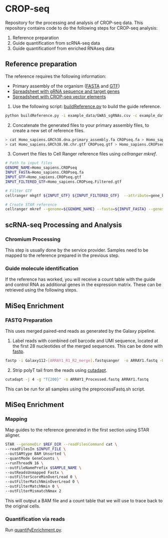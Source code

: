 # CROP-seq
Repository for the processing and analysis of CROP-seq data. This repository contains code to do the following steps for CROP-seq analysis:

1. Reference preparation
2. Guide quantification from scRNA-seq data
3. Guide quantificationf from enriched RNAseq data

## Reference preparation
The reference requires the following information:

- Primary assembly of the organism ([FASTA](ftp://ftp.ensembl.org/pub/release-98/fasta/homo_sapiens/dna/Homo_sapiens.GRCh38.dna.primary_assembly.fa.gz) and [GTF](ftp://ftp.ensembl.org/pub/release-98/gtf/homo_sapiens/Homo_sapiens.GRCh38.98.chr.gtf.gz))
- [Spreadsheet with gRNA sequence and target genes](example_data/GWAS_sgRNAs.csv)
- [Spreadsheet with CROP-seq vector elements](‎⁨example_data/CROP-seq.csv⁩)

1. Use the following script: [buildReference.py](py/buildReference.py) to build the guide reference.

```bash
python buildReference.py -i example_data/GWAS_sgRNAs.csv -c example_data/CROP\-seq.csv -o Test
```

2. Concatenate the generated files to your primary assembly files, to create a new set of reference files.

```bash
> cat Homo_sapiens.GRCh38.dna.primary_assembly.fa CROPseq.fa > Homo_sapiens.CROPseq.fa
> cat Homo_sapiens.GRCh38.98.chr.gtf CROPseq.gtf > Homo_sapiens.CROPseq.gtf
```

3. Convert the files to Cell Ranger reference files using *cellranger mkref*.

```bash
# Path to input files
GENOME_NAME=Homo_sapiens.CROPseq
INPUT_FASTA=Homo_sapiens.CROPseq.fa
INPUT_GTF=Homo_sapiens.CROPseq.gtf
INPUT_FILTERED_GTF=Homo_sapiens.CROPseq.Filtered.gtf

# Filter GTF
cellranger mkgtf ${INPUT_GTF} ${INPUT_FILTERED_GTF}  --attribute=gene_biotype:protein_coding --attribute=gene_biotype:lincRNA --attribute=gene_biotype:antisense || exit 1

# Create STAR reference
cellranger mkref --genome=${GENOME_NAME} --fasta=${INPUT_FASTA} --genes=${INPUT_FILTERED_GTF} || exit 1
```

## scRNA-seq Processing and Analysis
###  Chromium Processing
This step is usually done by the service provider. Samples need to be mapped to the reference prepared in the previous step.

### Guide molecule identification
If the reference has worked, you will receive a count table with the guide and control RNA as additional genes in the expression matrix. These can be retrieved using the following steps.

## MiSeq Enrichment
### FASTQ Preparation
This uses merged paired-end reads as generated by the Galaxy pipeline.

1. Label reads with combined cell barcode and UMI sequence, located at the first 28 nucleotides of the merged sequences. This can be done with [fastp](https://github.com/OpenGene/fastp). 

```bash
fastp -i Galaxy112-[ARRAY1_R1_R2_merge].fastqsanger  -o ARRAY1.fastq -U --umi_loc read1 --umi_len 28  -w 4
```

2. Strip polyT tail from the reads using [cutadapt](https://cutadapt.readthedocs.io/en/stable/index.html).

```bash
cutadapt -j 4 -g "T{200}" -o ARRAY1_Processed.fastq ARRAY1.fastq 
```

This can be run for all samples using the preprocessFastq.sh script.

## MiSeq Enrichment
### Mapping
Map guides to the reference generated in the first section using STAR aligner.

```bash
STAR --genomeDir $REF_DIR --readFilesCommand cat \
--readFilesIn $INPUT_FILE \
--outSAMtype BAM Unsorted \
--quantMode GeneCounts \
--runThreadN 16 \
--outFileNamePrefix $SAMPLE_NAME \
--outReadsUnmapped Fastx \
--outFilterScoreMinOverLread 0 \
--outFilterMatchNminOverLread 0 \
--outFilterMatchNmin 0 \
--outFilterMismatchNmax 2
```

This will output a BAM file and a count table that we will use to trace back to the original cells.

### Quantification via reads
Run [quantifyEnrichment.py](py/quantifyEnrichment.py).
